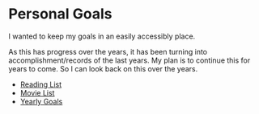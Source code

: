 Personal Goals
==============

I wanted to keep my goals in an easily accessibly place.

As this has progress over the years, it has been turning into accomplishment/records of the last years. My plan is to continue this for years to come. So I can look back on this over the years.


- [Reading List](https://github.com/nick-novak/Goals-n-such/blob/master/checklists-and-ideas/book-checklist.md)
- [Movie List](https://github.com/nick-novak/Goals-n-such/blob/master/checklists-and-ideas/movies-checklist.md)
- [Yearly Goals](https://github.com/nick-novak/Goals-n-such/blob/master/checklists-and-ideas/goals.md)

